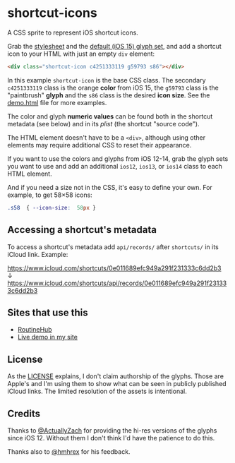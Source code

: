 # shortcut-icons

A CSS sprite to represent iOS shortcut icons.

Grab the [stylesheet](https://github.com/atnbueno/shortcut-icons/blob/main/shortcut-icons.css) and the [default (iOS 15) glyph set](https://github.com/atnbueno/shortcut-icons/blob/main/ios15-glyphs.png), and add a shortcut icon to your HTML with just an empty `div` element:

```html
<div class="shortcut-icon c4251333119 g59793 s86"></div>
```

In this example `shortcut-icon` is the base CSS class. The secondary `c4251333119` class is the orange **color** from iOS 15, the `g59793` class is the "paintbrush" **glyph** and the `s86` class is the desired **icon size**. See the [demo.html](https://github.com/atnbueno/shortcut-icons/blob/main/demo.html) file for more examples.

The color and glyph **numeric values** can be found both in the shortcut metadata (see below) and in its _plist_ (the shortcut "source code").

The HTML element doesn't have to be a `<div>`, although using other elements may require additional CSS to reset their appearance.

If you want to use the colors and glyphs from iOS 12-14, grab the glyph sets you want to use and add an additional `ios12`, `ios13`, or `ios14` class to each HTML element.

And if you need a size not in the CSS, it's easy to define your own. For example, to get 58×58 icons:

```css
.s58  { --icon-size:  58px }
```

## Accessing a shortcut's metadata

To access a shortcut's metadata add `api/records/` after `shortcuts/` in its iCloud link. Example:

<https://www.icloud.com/shortcuts/0e011689efc949a291f231333c6dd2b3> \
↓\
<https://www.icloud.com/shortcuts/api/records/0e011689efc949a291f231333c6dd2b3>

## Sites that use this

- [RoutineHub](https://routinehub.co/)
- [Live demo in my site](https://atnbueno.com/shortcut-icons/demo.html)

## License

As the [LICENSE](https://github.com/atnbueno/shortcut-icons/blob/main/LICENSE) explains, I don't claim authorship of the glyphs. Those are Apple's and I'm using them to show what can be seen in publicly published iCloud links. The limited resolution of the assets is intentional.

## Credits

Thanks to [@ActuallyZach](https://github.com/ActuallyZach) for providing the hi-res versions of the glyphs since iOS 12. Without them I don't think I'd have the patience to do this.

Thanks also to [@hmhrex](https://github.com/hmhrex) for his feedback.

